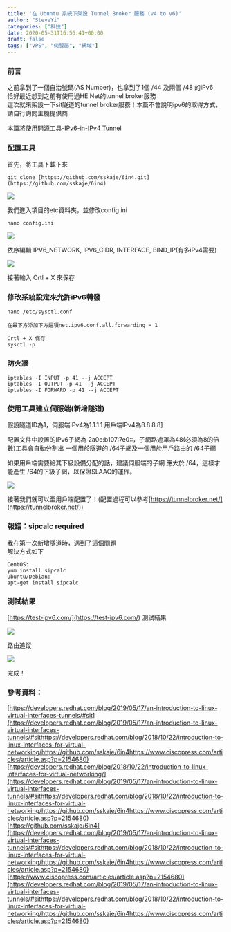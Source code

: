 ```yaml
---
title: '在 Ubuntu 系統下架設 Tunnel Broker 服務 (v4 to v6)'
author: "SteveYi"
categories: ["科技"]
date: 2020-05-31T16:56:41+00:00
draft: false
tags: ["VPS", "伺服器", "網域"]
---
```


### 前言

之前拿到了一個自治號碼(AS Number)，也拿到了1個 /44 及兩個 /48 的iPv6  
恰好最近想到之前有使用過HE.Net的tunnel broker服務  
這次就來架設一下sit隧道的tunnel broker服務！本篇不會說明ipv6的取得方式，請自行詢問主機提供商

本篇將使用開源工具-[IPv6-in-IPv4 Tunnel](https://github.com/sskaje/6in4.git)

### 配置工具

首先，將工具下載下來

```
git clone [https://github.com/sskaje/6in4.git](https://github.com/sskaje/6in4)
```

![](https://static-a1.steveyi.net/media/blog/2020053018041378.jpg)

我們進入項目的etc資料夾，並修改config.ini

```
nano config.ini
```

![](https://static-a1.steveyi.net/media/blog/2020053018044764.jpg)

依序編輯 IPV6\_NETWORK, IPV6\_CIDR, INTERFACE, BIND\_IP(有多iPv4需要)

![](https://static-a1.steveyi.net/media/blog/2020053018050652.jpg)

接著輸入 Crtl + X 來保存

### 修改系統設定來允許iPv6轉發

```
nano /etc/sysctl.conf  
  
在最下方添加下方這項net.ipv6.conf.all.forwarding = 1  
  
Crtl + X 保存  
sysctl -p
```

### 防火牆

```
iptables -I INPUT -p 41 --j ACCEPT  
iptables -I OUTPUT -p 41 --j ACCEPT  
iptables -I FORWARD -p 41 --j ACCEPT
```

### 使用工具建立伺服端(新增隧道)

假設隧道ID為1，伺服端IPv4為1.1.1.1 用戶端IPv4為8.8.8.8]

配置文件中設置的IPv6子網為 2a0e:b107:7e0::，子網路遮罩為48(必須為8的倍數)工具會自動分割出 一個用於隧道的 /64子網及一個用於用戶路由的 /64子網  

如果用戶端需要給其下級設備分配的話，建議伺服端的子網 應大於 /64，這樣才能產生 /64的下級子網，以保證SLAAC的運作。

![](https://static-a1.steveyi.net/media/blog/2020053018052119.jpg)

接著我們就可以至用戶端配置了！(配置過程可以參考[https://tunnelbroker.net/](https://tunnelbroker.net/))

### 報錯：sipcalc required

我在第一次新增隧道時，遇到了這個問題  
解決方式如下

```
CentOS:  
yum install sipcalc  
Ubuntu/Debian:  
apt-get install sipcalc
```

### 測試結果

[https://test-ipv6.com/](https://test-ipv6.com/) 測試結果

![](https://static-a1.steveyi.net/media/blog/2020053018053577.png)

路由追蹤

![](https://static-a1.steveyi.net/media/blog/2020053018054471.jpg)

完成！

### 參考資料：

[https://developers.redhat.com/blog/2019/05/17/an-introduction-to-linux-virtual-interfaces-tunnels/#sit](https://developers.redhat.com/blog/2019/05/17/an-introduction-to-linux-virtual-interfaces-tunnels/#sithttps://developers.redhat.com/blog/2018/10/22/introduction-to-linux-interfaces-for-virtual-networking/https://github.com/sskaje/6in4https://www.ciscopress.com/articles/article.asp?p=2154680)  
[https://developers.redhat.com/blog/2018/10/22/introduction-to-linux-interfaces-for-virtual-networking/](https://developers.redhat.com/blog/2019/05/17/an-introduction-to-linux-virtual-interfaces-tunnels/#sithttps://developers.redhat.com/blog/2018/10/22/introduction-to-linux-interfaces-for-virtual-networking/https://github.com/sskaje/6in4https://www.ciscopress.com/articles/article.asp?p=2154680)  
[https://github.com/sskaje/6in4](https://developers.redhat.com/blog/2019/05/17/an-introduction-to-linux-virtual-interfaces-tunnels/#sithttps://developers.redhat.com/blog/2018/10/22/introduction-to-linux-interfaces-for-virtual-networking/https://github.com/sskaje/6in4https://www.ciscopress.com/articles/article.asp?p=2154680)  
[https://www.ciscopress.com/articles/article.asp?p=2154680](https://developers.redhat.com/blog/2019/05/17/an-introduction-to-linux-virtual-interfaces-tunnels/#sithttps://developers.redhat.com/blog/2018/10/22/introduction-to-linux-interfaces-for-virtual-networking/https://github.com/sskaje/6in4https://www.ciscopress.com/articles/article.asp?p=2154680)
